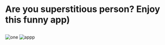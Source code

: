 # Are you superstitious person? Enjoy this funny app)
##
![one](https://user-images.githubusercontent.com/86000667/155691021-1fc0c60a-f669-49fd-a963-5d329804605d.gif)
![appp](https://user-images.githubusercontent.com/86000667/155690727-0da4868b-789a-4844-80b9-16e9ef089f9d.gif)
